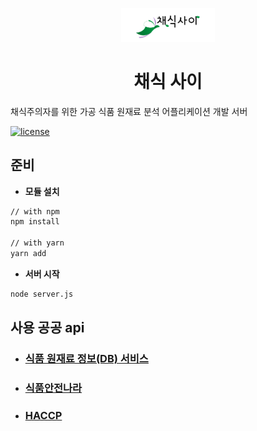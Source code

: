 <p align="center">
  <img width="150" src="./logo.svg" alt="Material-UI logo"></p>
</p>

<h1 align="center">채식 사이</h1>

<div align="left">

채식주의자를 위한 가공 식품 원재료 분석
어플리케이션 개발 서버

[![license](https://img.shields.io/badge/license-MIT-blue.svg)](https://github.com/mui-org/material-ui/blob/master/LICENSE)
</div>

## 준비
- **모듈 설치**

```sh
// with npm
npm install

// with yarn
yarn add
```

- **서버 시작**

```sh
node server.js
```

## 사용 공공 api

- ### [식품 원재료 정보(DB) 서비스](https://www.patreon.com/oliviertassinari)

- ### [식품안전나라](https://www.foodsafetykorea.go.kr/)

- ### [HACCP](https://www.data.go.kr/data/15058665/openapi.do)
